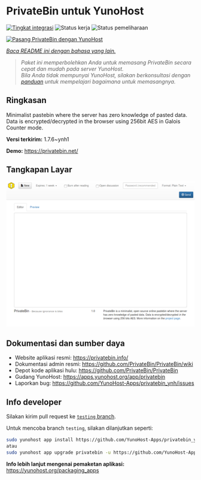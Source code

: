 <!--
N.B.: README ini dibuat secara otomatis oleh <https://github.com/YunoHost/apps/tree/master/tools/readme_generator>
Ini TIDAK boleh diedit dengan tangan.
-->

# PrivateBin untuk YunoHost

[![Tingkat integrasi](https://apps.yunohost.org/badge/integration/privatebin)](https://ci-apps.yunohost.org/ci/apps/privatebin/)
![Status kerja](https://apps.yunohost.org/badge/state/privatebin)
![Status pemeliharaan](https://apps.yunohost.org/badge/maintained/privatebin)

[![Pasang PrivateBin dengan YunoHost](https://install-app.yunohost.org/install-with-yunohost.svg)](https://install-app.yunohost.org/?app=privatebin)

*[Baca README ini dengan bahasa yang lain.](./ALL_README.md)*

> *Paket ini memperbolehkan Anda untuk memasang PrivateBin secara cepat dan mudah pada server YunoHost.*  
> *Bila Anda tidak mempunyai YunoHost, silakan berkonsultasi dengan [panduan](https://yunohost.org/install) untuk mempelajari bagaimana untuk memasangnya.*

## Ringkasan

Minimalist pastebin where the server has zero knowledge of pasted data. Data is encrypted/decrypted in the browser using 256bit AES in Galois Counter mode.


**Versi terkirim:** 1.7.6~ynh1

**Demo:** <https://privatebin.net/>

## Tangkapan Layar

![Tangkapan Layar pada PrivateBin](./doc/screenshots/bootstrap.png)

## Dokumentasi dan sumber daya

- Website aplikasi resmi: <https://privatebin.info/>
- Dokumentasi admin resmi: <https://github.com/PrivateBin/PrivateBin/wiki>
- Depot kode aplikasi hulu: <https://github.com/PrivateBin/PrivateBin>
- Gudang YunoHost: <https://apps.yunohost.org/app/privatebin>
- Laporkan bug: <https://github.com/YunoHost-Apps/privatebin_ynh/issues>

## Info developer

Silakan kirim pull request ke [`testing` branch](https://github.com/YunoHost-Apps/privatebin_ynh/tree/testing).

Untuk mencoba branch `testing`, silakan dilanjutkan seperti:

```bash
sudo yunohost app install https://github.com/YunoHost-Apps/privatebin_ynh/tree/testing --debug
atau
sudo yunohost app upgrade privatebin -u https://github.com/YunoHost-Apps/privatebin_ynh/tree/testing --debug
```

**Info lebih lanjut mengenai pemaketan aplikasi:** <https://yunohost.org/packaging_apps>
